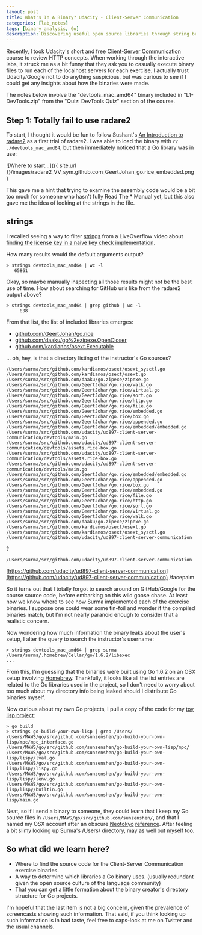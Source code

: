 ```yaml
---
layout: post
title: What's In A Binary? Udacity - Client-Server Communication
categories: [lab_notes]
tags: [binary_analysis, Go]
description: Discovering useful open source libraries through string browsing of a Go binary file.
---
```


Recently, I took Udacity's short and free [Client-Server Communication](https://www.udacity.com/course/client-server-communication--ud897) course to review HTTP concepts.
When working through the interactive labs, it struck me as a bit funny that they ask you to casually execute binary files to run each of the localhost servers for each exercise.
I actually trust Udacity/Google not to do anything suspicious, but was curious to see if I could get any insights about how the binaries were made.

The notes below involve the "devtools_mac_amd64" binary included in "L1-DevTools.zip" from the "Quiz: DevTools Quiz" section of the course.

Step 1: Totally fail to use radare2
-----------------------------------
To start, I thought it would be fun to follow Sushant's [An Introduction to radare2](http://sushant94.me/2015/05/31/Introduction_to_radare2/) as a first trial of radare2.
I was able to load the binary with ```r2 ./devtools_mac_amd64```, but then immediately noticed that a [Go](https://golang.org/) library was in use:

![Where to start...]({{ site.url }}/images/radare2_VV_sym.github.com_GeertJohan_go.rice_embedded.png)

This gave me a hint that trying to examine the assembly code would be a bit too much for someone who hasn't fully Read The * Manual yet,
but this also gave me the idea of looking at the strings in the file.

strings
-------
I recalled seeing a way to filter [strings](http://manpages.ubuntu.com/manpages/zesty/en/man1/strings.1posix.html)
from a LiveOverflow video about [finding the license key in a naive key check implementation](https://www.youtube.com/watch?v=3NTXFUxcKPc&feature=youtu.be&t=2m43s).

How many results would the default arguments output?

```
> strings devtools_mac_amd64 | wc -l
   65861
```

Okay, so maybe manually inspecting all those results might not be the best use of time.
How about searching for GitHub urls like from the radare2 output above?

```
> strings devtools_mac_amd64 | grep github | wc -l
     638
```

From that list, the list of included libraries emerges:

* [github.com/GeertJohan/go.rice](https://github.com/GeertJohan/go.rice)
* [github.com/daaku/go%2ezipexe.OpenCloser](https://github.com/daaku/go.zipexe)
* [github.com/kardianos/osext.Executable](https://github.com/kardianos/osext)

... oh, hey, is that a directory listing of the instructor's Go sources?

```
/Users/surma/src/github.com/kardianos/osext/osext_sysctl.go
/Users/surma/src/github.com/kardianos/osext/osext.go
/Users/surma/src/github.com/daaku/go.zipexe/zipexe.go
/Users/surma/src/github.com/GeertJohan/go.rice/walk.go
/Users/surma/src/github.com/GeertJohan/go.rice/virtual.go
/Users/surma/src/github.com/GeertJohan/go.rice/sort.go
/Users/surma/src/github.com/GeertJohan/go.rice/http.go
/Users/surma/src/github.com/GeertJohan/go.rice/file.go
/Users/surma/src/github.com/GeertJohan/go.rice/embedded.go
/Users/surma/src/github.com/GeertJohan/go.rice/box.go
/Users/surma/src/github.com/GeertJohan/go.rice/appended.go
/Users/surma/src/github.com/GeertJohan/go.rice/embedded/embedded.go
/Users/surma/src/github.com/udacity/ud897-client-server-communication/devtools/main.go
/Users/surma/src/github.com/udacity/ud897-client-server-communication/devtools/assets.rice-box.go
/Users/surma/src/github.com/udacity/ud897-client-server-communication/devtools/assets.rice-box.go
/Users/surma/src/github.com/udacity/ud897-client-server-communication/devtools/main.go
/Users/surma/src/github.com/GeertJohan/go.rice/embedded/embedded.go
/Users/surma/src/github.com/GeertJohan/go.rice/appended.go
/Users/surma/src/github.com/GeertJohan/go.rice/box.go
/Users/surma/src/github.com/GeertJohan/go.rice/embedded.go
/Users/surma/src/github.com/GeertJohan/go.rice/file.go
/Users/surma/src/github.com/GeertJohan/go.rice/http.go
/Users/surma/src/github.com/GeertJohan/go.rice/sort.go
/Users/surma/src/github.com/GeertJohan/go.rice/virtual.go
/Users/surma/src/github.com/GeertJohan/go.rice/walk.go
/Users/surma/src/github.com/daaku/go.zipexe/zipexe.go
/Users/surma/src/github.com/kardianos/osext/osext.go
/Users/surma/src/github.com/kardianos/osext/osext_sysctl.go
/Users/surma/src/github.com/udacity/ud897-client-server-communication
```

?

```
/Users/surma/src/github.com/udacity/ud897-client-server-communication
```

[https://github.com/udacity/ud897-client-server-communication](https://github.com/udacity/ud897-client-server-communication) /facepalm

So it turns out that I totally forgot to search around on GitHub/Google for the course source code, before embarking on this wild goose chase.
At least now we know where to see how Surma implemented each of the exercise binaries.
I suppose one could wear some tin-foil and wonder if the compiled binaries match, but I'm not nearly paranoid enough to consider that a realistic concern.

Now wondering how much information the binary leaks about the user's setup, I alter the query to search the instructor's username:

```
> strings devtools_mac_amd64 | grep surma
/Users/surma/.homebrew/Cellar/go/1.6.2/libexec
...
```

From this, I'm guessing that the binaries were built using Go 1.6.2 on an OSX setup involving [Homebrew](http://brew.sh/).
Thankfully, it looks like all the list entries are related to the Go libraries used in the project,
so I don't need to worry about too much about my directory info being leaked should I distribute Go binaries myself.

Now curious about my own Go projects, I pull a copy of the code for my [toy lisp project](https://github.com/sunzenshen/go-build-your-own-lisp):

```
> go build
> strings go-build-your-own-lisp | grep /Users/
/Users/MAWS/go/src/github.com/sunzenshen/go-build-your-own-lisp/mpc/mpc_interface.go
/Users/MAWS/go/src/github.com/sunzenshen/go-build-your-own-lisp/mpc/
/Users/MAWS/go/src/github.com/sunzenshen/go-build-your-own-lisp/lispy/lval.go
/Users/MAWS/go/src/github.com/sunzenshen/go-build-your-own-lisp/lispy/lispy.go
/Users/MAWS/go/src/github.com/sunzenshen/go-build-your-own-lisp/lispy/lenv.go
/Users/MAWS/go/src/github.com/sunzenshen/go-build-your-own-lisp/lispy/builtin.go
/Users/MAWS/go/src/github.com/sunzenshen/go-build-your-own-lisp/main.go
```

Neat, so if I send a binary to someone, they could learn that I keep my Go source files in ```/Users/MAWS/go/src/github.com/sunzenshen/```,
and that I named my OSX account after an obscure [Neotokyo](http://www.neotokyohq.com/) [reference](https://neotokyohq.com/map_large_maws.html).
After feeling a bit slimy looking up Surma's /Users/ directory, may as well out myself too.

So what did we learn here?
--------------------------

* Where to find the source code for the Client-Server Communication exercise binaries.
* A way to determine which libraries a Go binary uses. (usually redundant given the open source culture of the language community)
* That you can get a little formation about the binary creator's directory structure for Go projects.

I'm hopeful that the last item is not a big concern, given the prevalence of screencasts showing such information.
That said, if you think looking up such information is in bad taste, feel free to caps-lock at me on Twitter and the usual channels.
